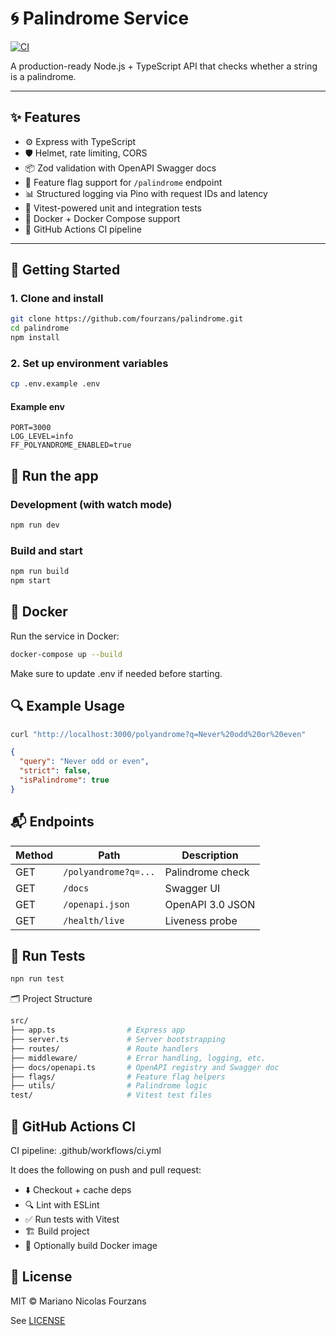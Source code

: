 # 🌀 Palindrome Service

[![CI](https://github.com/fourzans/palindrome/actions/workflows/ci.yml/badge.svg)](https://github.com/fourzans/palindrome/actions/workflows/ci.yml)

A production-ready Node.js + TypeScript API that checks whether a string is a palindrome.

---

## ✨ Features

- ⚙️ Express with TypeScript
- 🛡 Helmet, rate limiting, CORS
- 📦 Zod validation with OpenAPI Swagger docs
- 🚦 Feature flag support for `/palindrome` endpoint
- 📊 Structured logging via Pino with request IDs and latency
- 🧪 Vitest-powered unit and integration tests
- 🐳 Docker + Docker Compose support
- 🚀 GitHub Actions CI pipeline

---

## 🚀 Getting Started

### 1. Clone and install

```bash
git clone https://github.com/fourzans/palindrome.git
cd palindrome
npm install
```

### 2. Set up environment variables

```bash
cp .env.example .env
```

#### Example env

```env
PORT=3000
LOG_LEVEL=info
FF_POLYANDROME_ENABLED=true
```

## 🔧 Run the app

### Development (with watch mode)

```bash
npm run dev
```

### Build and start

```bash
npm run build
npm start
```

## 🐳 Docker

Run the service in Docker:

```bash
docker-compose up --build
```

Make sure to update .env if needed before starting.

## 🔍 Example Usage

```bash
curl "http://localhost:3000/polyandrome?q=Never%20odd%20or%20even"
```

```json
{
  "query": "Never odd or even",
  "strict": false,
  "isPalindrome": true
}
```

## 📬 Endpoints

| Method | Path                 | Description      |
| ------ | -------------------- | ---------------- |
| GET    | `/polyandrome?q=...` | Palindrome check |
| GET    | `/docs`              | Swagger UI       |
| GET    | `/openapi.json`      | OpenAPI 3.0 JSON |
| GET    | `/health/live`       | Liveness probe   |

## 🧪 Run Tests

```bash
npn run test
```

🗂 Project Structure

```bash
src/
├── app.ts                # Express app
├── server.ts             # Server bootstrapping
├── routes/               # Route handlers
├── middleware/           # Error handling, logging, etc.
├── docs/openapi.ts       # OpenAPI registry and Swagger doc
├── flags/                # Feature flag helpers
├── utils/                # Palindrome logic
test/                     # Vitest test files

```

## 🤖 GitHub Actions CI

CI pipeline: .github/workflows/ci.yml

It does the following on push and pull request:

- ⬇️ Checkout + cache deps
- 🔍 Lint with ESLint
- ✅ Run tests with Vitest
- 🏗 Build project
- 🐳 Optionally build Docker image

## 📄 License

MIT © Mariano Nicolas Fourzans

See [LICENSE](./LICENSE)
